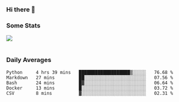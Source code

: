 ### Hi there 👋

<!--
**haruishi43/haruishi43** is a ✨ _special_ ✨ repository because its `README.md` (this file) appears on your GitHub profile.

Here are some ideas to get you started:

- 🔭 I’m currently working on ...
- 🌱 I’m currently learning ...
- 👯 I’m looking to collaborate on ...
- 🤔 I’m looking for help with ...
- 💬 Ask me about ...
- 📫 How to reach me: ...
- 😄 Pronouns: ...
- ⚡ Fun fact: ...
-->

### Some Stats
<div>
  <img align="center" src="https://github-readme-stats.vercel.app/api?username=haruishi43&count_private=true&show_icons=true" />
</div>

</br>

### Daily Averages

<!--START_SECTION:waka-->
```text
Python     4 hrs 39 mins   ███████████████████▒░░░░░   76.68 % 
Markdown   27 mins         ██░░░░░░░░░░░░░░░░░░░░░░░   07.56 % 
Bash       24 mins         █▓░░░░░░░░░░░░░░░░░░░░░░░   06.64 % 
Docker     13 mins         █░░░░░░░░░░░░░░░░░░░░░░░░   03.72 % 
CSV        8 mins          ▓░░░░░░░░░░░░░░░░░░░░░░░░   02.31 % 
```
<!--END_SECTION:waka-->
